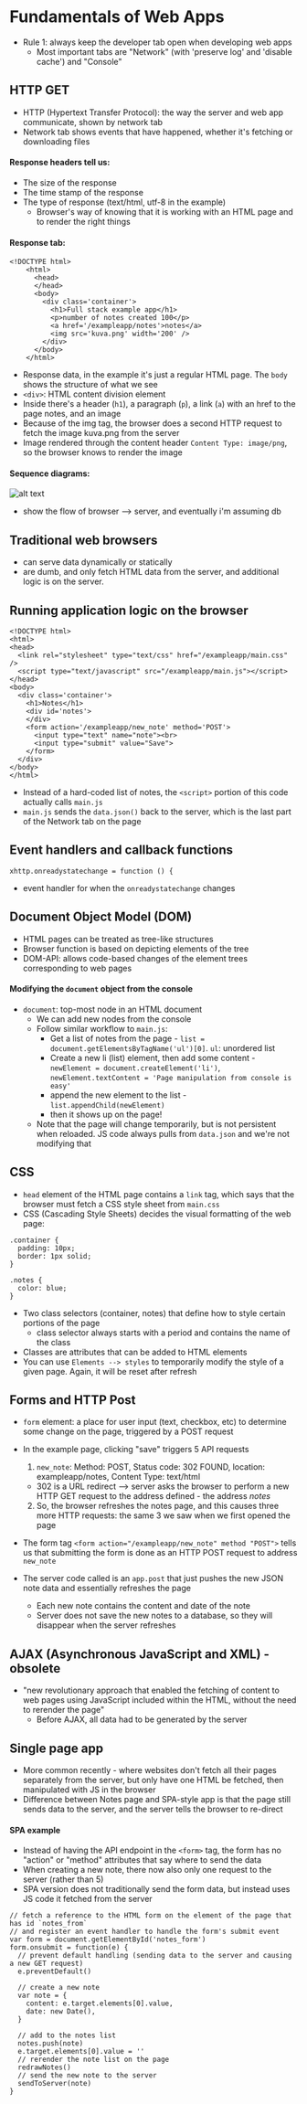 # Fundamentals of Web Apps
- Rule 1: always keep the developer tab open when developing web apps
  - Most important tabs are "Network" (with 'preserve log' and 'disable cache') and "Console"

## HTTP GET
- HTTP (Hypertext Transfer Protocol): the way the server and web app communicate, shown by network tab
- Network tab shows events that have happened, whether it's fetching or downloading files

#### Response headers tell us:
- The size of the response
- The time stamp of the response
- The type of response (text/html, utf-8 in the example)
  - Browser's way of knowing that it is working with an HTML page and to render the right things

#### Response tab:
```
<!DOCTYPE html>
    <html>
      <head>
      </head>
      <body>
        <div class='container'>
          <h1>Full stack example app</h1>
          <p>number of notes created 100</p>
          <a href='/exampleapp/notes'>notes</a>
          <img src='kuva.png' width='200' />
        </div>
      </body>
    </html>
```
- Response data, in the example it's just a regular HTML page. The `body` shows the structure of what we see
- `<div>`: HTML content division element
- Inside there's a header (`h1`), a paragraph (`p`), a link (`a`) with an href to the page notes, and an image
- Because of the img tag, the browser does a second HTTP request to fetch the image kuva.png from the server
- Image rendered through the content header `Content Type: image/png`, so the browser knows to render the image

#### Sequence diagrams:
![alt text](https://fullstackopen.com/static/22b2a40c65af76b2b4b28e57d186a9af/5a190/7m.png)
- show the flow of browser --> server, and eventually i'm assuming db

## Traditional web browsers
- can serve data dynamically or statically
- are dumb, and only fetch HTML data from the server, and additional logic is on the server. 

## Running application logic on the browser
```
<!DOCTYPE html>
<html>
<head>
  <link rel="stylesheet" type="text/css" href="/exampleapp/main.css" />
  <script type="text/javascript" src="/exampleapp/main.js"></script>
</head>
<body>
  <div class='container'>
    <h1>Notes</h1>
    <div id='notes'>
    </div>
    <form action='/exampleapp/new_note' method='POST'>
      <input type="text" name="note"><br>
      <input type="submit" value="Save">
    </form>
  </div>
</body>
</html>
```

- Instead of a hard-coded list of notes, the `<script>` portion of this code actually calls `main.js`
- `main.js` sends the `data.json()` back to the server, which is the last part of the Network tab on the page

## Event handlers and callback functions

`xhttp.onreadystatechange = function () {`
- event handler for when the `onreadystatechange` changes

## Document Object Model (DOM)
- HTML pages can be treated as tree-like structures
- Browser function is based on depicting elements of the tree 
- DOM-API: allows code-based changes of the element trees corresponding to web pages

#### Modifying the `document` object from the console
- `document`: top-most node in an HTML document
  - We can add new nodes from the console
  - Follow similar workflow to `main.js`: 
    - Get a list of notes from the page - `list = document.getElementsByTagName('ul')[0]`. `ul`: unordered list
    - Create a new li (list) element, then add some content - `newElement = document.createElement('li')`, `newElement.textContent = 'Page manipulation from console is easy'`
    - append the new element to the list - `list.appendChild(newElement)`
    - then it shows up on the page!
  - Note that the page will change temporarily, but is not persistent when reloaded. JS code always pulls from `data.json` and we're not modifying that

## CSS
- `head` element of the HTML page contains a `link` tag, which says that the browser must fetch a CSS style sheet from `main.css`
- CSS (Cascading Style Sheets) decides the visual formatting of the web page:
```
.container {
  padding: 10px;
  border: 1px solid;
}

.notes {
  color: blue;
}
```
- Two class selectors (container, notes) that define how to style certain portions of the page
  - class selector always starts with a period and contains the name of the class
- Classes are attributes that can be added to HTML elements
- You can use `Elements --> styles` to temporarily modify the style of a given page. Again, it will be reset after refresh

## Forms and HTTP Post

- `form` element: a place for user input (text, checkbox, etc) to determine some change on the page, triggered by a POST request
- In the example page, clicking "save" triggers 5 API requests
  1. `new_note`: Method: POST, Status code: 302 FOUND, location: exampleapp/notes, Content Type: text/html
    - 302 is a URL redirect --> server asks the browser to perform a new HTTP GET request to the address defined - the address *notes*
  2. So, the browser refreshes the notes page, and this causes three more HTTP requests: the same 3 we saw when we first opened the page

- The form tag `<form action="/exampleapp/new_note" method "POST">` tells us that submitting the form is done as an HTTP POST request to address `new_note`
- The server code called is an `app.post` that just pushes the new JSON note data and essentially refreshes the page
  - Each new note contains the content and date of the note
  - Server does not save the new notes to a database, so they will disappear when the server refreshes

## AJAX (Asynchronous JavaScript and XML) - obsolete
- "new revolutionary approach that enabled the fetching of content to web pages using JavaScript included within the HTML, without the need to rerender the page"
  - Before AJAX, all data had to be generated by the server

## Single page app
- More common recently - where websites don't fetch all their pages separately from the server, but only have one HTML be fetched, then manipulated with JS in the browser
- Difference between Notes page and SPA-style app is that the page still sends data to the server, and the server tells the browser to re-direct

#### SPA example
- Instead of having the API endpoint in the `<form>` tag, the form has no "action" or "method" attributes that say where to send the data
- When creating a new note, there now also only one request to the server (rather than 5)
- SPA version does not traditionally send the form data, but instead uses JS code it fetched from the server

```
// fetch a reference to the HTML form on the element of the page that has id `notes_from`
// and register an event handler to handle the form's submit event
var form = document.getElementById('notes_form')
form.onsubmit = function(e) {
  // prevent default handling (sending data to the server and causing a new GET request)
  e.preventDefault()

  // create a new note
  var note = {
    content: e.target.elements[0].value,
    date: new Date(),
  }
  
  // add to the notes list
  notes.push(note)
  e.target.elements[0].value = ''
  // rerender the note list on the page
  redrawNotes()
  // send the new note to the server
  sendToServer(note)
}
```

